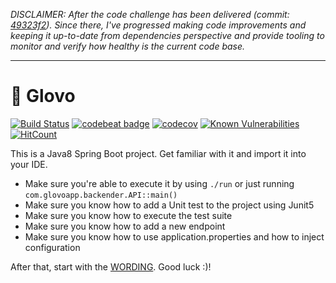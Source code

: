 _DISCLAIMER: After the code challenge has been delivered (commit: [49323f2](https://github.com/gandrade/backend-test/commit/49323f2f3c6cbeed72d5e15f77aeb37031e1c501)).
Since there, I've progressed making code improvements and keeping it up-to-date from dependencies perspective and provide tooling to monitor and verify how healthy is the current code base._

---

# :motor_scooter: Glovo

[![Build Status](https://travis-ci.org/gandrade/backend-test.svg?branch=master)](https://travis-ci.org/gandrade/backend-test) [![codebeat badge](https://codebeat.co/badges/05dcf965-e0ea-4c53-b68c-68615a77b948)](https://codebeat.co/projects/github-com-gandrade-backend-test-master) [![codecov](https://codecov.io/gh/gandrade/backend-test/branch/master/graph/badge.svg)](https://codecov.io/gh/gandrade/backend-test) [![Known Vulnerabilities](https://snyk.io/test/github/gandrade/backend-test/badge.svg?targetFile=pom.xml)](https://snyk.io/test/github/gandrade/backend-test?targetFile=pom.xml) [![HitCount](http://hits.dwyl.io/gandrade/backend-test.svg)](http://hits.dwyl.io/gandrade/backend-test)

This is a Java8 Spring Boot project. Get familiar with it and import it into your IDE.

- Make sure you're able to execute it by using `./run` or just running `com.glovoapp.backender.API::main()`
- Make sure you know how to add a Unit test to the project using Junit5
- Make sure you know how to execute the test suite
- Make sure you know how to add a new endpoint
- Make sure you know how to use application.properties and how to inject configuration

After that, start with the [WORDING](./WORDING.md). Good luck :)!


